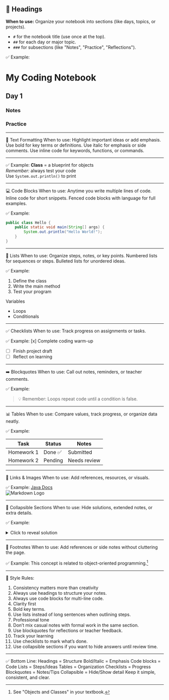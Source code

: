 ## 🔹 Headings
**When to use:** Organize your notebook into sections (like days, topics, or projects).  
- `#` for the notebook title (use once at the top).  
- `##` for each day or major topic.  
- `###` for subsections (like "Notes", "Practice", "Reflections").  

✅ Example:
# My Coding Notebook
## Day 1
### Notes
### Practice

---

🔡 Text Formatting
When to use: Highlight important ideas or add emphasis.
Use bold for key terms or definitions.
Use italic for emphasis or side comments.
Use inline code for keywords, functions, or commands.

---

✅ Example:
**Class** = a blueprint for objects  
*Remember:* always test your code  
Use `System.out.println()` to print

---
 
💻 Code Blocks
When to use: Anytime you write multiple lines of code.
Inline code for short snippets.
Fenced code blocks with language for full examples.

✅ Example:
```java
public class Hello {
    public static void main(String[] args) {
        System.out.println("Hello World!");
    }
}
```

---

🧾 Lists
When to use: Organize steps, notes, or key points.
Numbered lists for sequences or steps.
Bulleted lists for unordered ideas.

✅ Example:
1. Define the class
2. Write the main method
3. Test your program

Variables
- Loops
- Conditionals

---

✅ Checklists
When to use: Track progress on assignments or tasks.

✅ Example:
[x] Complete coding warm-up
- [ ] Finish project draft
- [ ] Reflect on learning

---

➡️ Blockquotes
When to use: Call out notes, reminders, or teacher comments.

✅ Example:
> 💡 Remember: Loops repeat code until a condition is false.

---

📊 Tables
When to use: Compare values, track progress, or organize data neatly.

✅ Example:

| Task        | Status   | Notes          |
|-------------|----------|----------------|
| Homework 1  | Done ✅  | Submitted      |
| Homework 2  | Pending  | Needs review   |

---

🔗 Links & Images
When to use: Add references, resources, or visuals.

✅ Example:
[Java Docs](https://docs.oracle.com/javase/8/docs/api/)  
![Markdown Logo](https://upload.wikimedia.org/wikipedia/commons/4/48/Markdown-mark.svg)

---
 
📂 Collapsible Sections
When to use: Hide solutions, extended notes, or extra details.

✅ Example:
<details>
  <summary>Click to reveal solution</summary>
System.out.println("Answer: 42");
</details>

---
 
📝 Footnotes
When to use: Add references or side notes without cluttering the page.

✅ Example:
This concept is related to object-oriented programming.[^1]
[^1]: See "Objects and Classes" in your textbook.

---
 
🎯 Style Rules:
1. Consistency matters more than creativity
2. Always use headings to structure your notes.
3. Always use code blocks for multi-line code.
4. Clarity first
5. Bold key terms.
6. Use lists instead of long sentences when outlining steps.
7. Professional tone
8. Don’t mix casual notes with formal work in the same section.
9. Use blockquotes for reflections or teacher feedback.
10. Track your learning
11. Use checklists to mark what’s done.
12. Use collapsible sections if you want to hide answers until review time.

---
 
✅ Bottom Line:
Headings = Structure
Bold/Italic = Emphasis
Code blocks = Code
Lists = Steps/Ideas
Tables = Organization
Checklists = Progress
Blockquotes = Notes/Tips
Collapsible = Hide/Show detail
Keep it simple, consistent, and clear.
